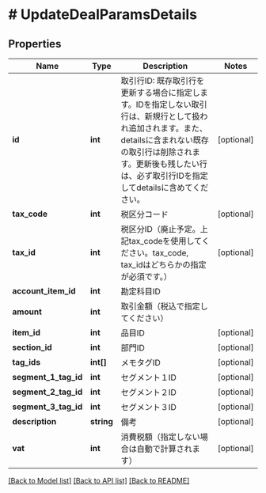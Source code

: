 # # UpdateDealParamsDetails

## Properties

Name | Type | Description | Notes
------------ | ------------- | ------------- | -------------
**id** | **int** | 取引行ID: 既存取引行を更新する場合に指定します。IDを指定しない取引行は、新規行として扱われ追加されます。また、detailsに含まれない既存の取引行は削除されます。更新後も残したい行は、必ず取引行IDを指定してdetailsに含めてください。 | [optional] 
**tax_code** | **int** | 税区分コード | [optional] 
**tax_id** | **int** | 税区分ID（廃止予定。上記tax_codeを使用してください。tax_code, tax_idはどちらかの指定が必須です。） | [optional] 
**account_item_id** | **int** | 勘定科目ID | 
**amount** | **int** | 取引金額（税込で指定してください） | 
**item_id** | **int** | 品目ID | [optional] 
**section_id** | **int** | 部門ID | [optional] 
**tag_ids** | **int[]** | メモタグID | [optional] 
**segment_1_tag_id** | **int** | セグメント１ID | [optional] 
**segment_2_tag_id** | **int** | セグメント２ID | [optional] 
**segment_3_tag_id** | **int** | セグメント３ID | [optional] 
**description** | **string** | 備考 | [optional] 
**vat** | **int** | 消費税額（指定しない場合は自動で計算されます） | [optional] 

[[Back to Model list]](../../README.md#documentation-for-models) [[Back to API list]](../../README.md#documentation-for-api-endpoints) [[Back to README]](../../README.md)


